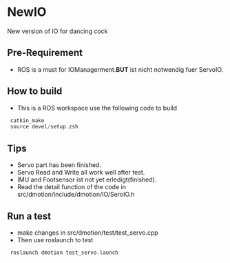 # NewIO
New version of IO for dancing cock
## Pre-Requirement 
+ ROS is a must for IOManagerment.**BUT** ist nicht notwendig fuer ServoIO.

## How to build 
+ This is a ROS workspace use the following code to build
 ``` cpp
  catkin_make
  source devel/setup.zsh
 ```
 
## Tips
+ Servo part has been finished.
+ Servo Read and Write all work well after test.
+ IMU and Footsensor ist not yet erledigt(finished).
+ Read the detail function of the code in  src/dmotion/include/dmotion/IO/SeroIO.h

## Run a test
+ make changes in src/dmotion/test/test_servo.cpp
+ Then use roslaunch to test
 ``` cpp
  roslaunch dmotion test_servo.launch
 ```
